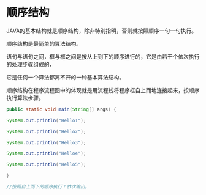 # 顺序结构

JAVA的基本结构就是顺序结构，除非特别指明，否则就按照顺序一句一句执行。

顺序结构是最简单的算法结构。

语句与语句之间，框与框之间是按从上到下的顺序进行的，它是由若干个依次执行的处理步骤组成的，

它是任何一个算法都离不开的一种基本算法结构。

顺序结构在程序流程图中的体现就是用流程线将程序框自上而地连接起来，按顺序执行算法步骤。

```java
public static void main(String[] args) { 

System.out.println("Hello1"); 

System.out.println("Hello2"); 

System.out.println("Hello3"); 

System.out.println("Hello4"); 

System.out.println("Hello5"); 

}

//按照自上而下的顺序执行！依次输出。
```

